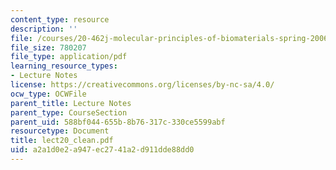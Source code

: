 ```yaml
---
content_type: resource
description: ''
file: /courses/20-462j-molecular-principles-of-biomaterials-spring-2006/a2a1d0e2a947ec2741a2d911dde88dd0_lect20_clean.pdf
file_size: 780207
file_type: application/pdf
learning_resource_types:
- Lecture Notes
license: https://creativecommons.org/licenses/by-nc-sa/4.0/
ocw_type: OCWFile
parent_title: Lecture Notes
parent_type: CourseSection
parent_uid: 588bf044-655b-8b76-317c-330ce5599abf
resourcetype: Document
title: lect20_clean.pdf
uid: a2a1d0e2-a947-ec27-41a2-d911dde88dd0
---
```

